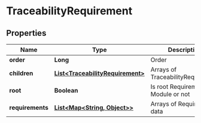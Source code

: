 
# TraceabilityRequirement

## Properties
Name | Type | Description | Notes
------------ | ------------- | ------------- | -------------
**order** | **Long** | Order |  [optional]
**children** | [**List&lt;TraceabilityRequirement&gt;**](TraceabilityRequirement.md) | Arrays of TraceabilityRequirement |  [optional]
**root** | **Boolean** | Is root Requirement Module or not |  [optional]
**requirements** | [**List&lt;Map&lt;String, Object&gt;&gt;**](Map.md) | Arrays of Requirement data |  [optional]



